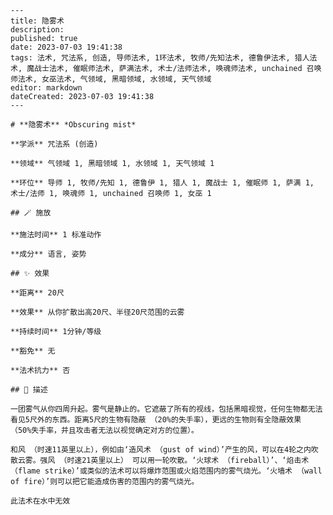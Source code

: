 
    ---
    title: 隐雾术
    description: 
    published: true
    date: 2023-07-03 19:41:38
    tags: 法术, 咒法系, 创造, 导师法术, 1环法术, 牧师/先知法术, 德鲁伊法术, 猎人法术, 魔战士法术, 催眠师法术, 萨满法术, 术士/法师法术, 唤魂师法术, unchained 召唤师法术, 女巫法术, 气领域, 黑暗领域, 水领域, 天气领域
    editor: markdown
    dateCreated: 2023-07-03 19:41:38
    ---

    # **隐雾术** *Obscuring mist*

    **学派** 咒法系 (创造) 

    **领域** 气领域 1, 黑暗领域 1, 水领域 1, 天气领域 1

    **环位** 导师 1, 牧师/先知 1, 德鲁伊 1, 猎人 1, 魔战士 1, 催眠师 1, 萨满 1, 术士/法师 1, 唤魂师 1, unchained 召唤师 1, 女巫 1

    ## 🪄 施放

    **施法时间** 1 标准动作

    **成分** 语言, 姿势

    ## ✨ 效果  

    **距离** 20尺 

    **效果** 从你扩散出高20尺、半径20尺范围的云雾 

    **持续时间** 1分钟/等级 

    **豁免** 无

    **法术抗力** 否

    ## 📖 描述

    一团雾气从你四周升起。雾气是静止的。它遮蔽了所有的视线，包括黑暗视觉，任何生物都无法看见5尺外的东西。距离5尺的生物有隐蔽 （20%的失手率），更远的生物则有全隐蔽效果 （50%失手率，并且攻击者无法以视觉确定对方的位置）。

    和风 （时速11英里以上），例如由‘造风术 （gust of wind）’产生的风，可以在4轮之内吹散云雾。强风 （时速21英里以上） 可以用一轮吹散。‘火球术 （fireball）’、‘焰击术 （flame strike）’或类似的法术可以将爆炸范围或火焰范围内的雾气烧光。‘火墙术 （wall of fire）’则可以把它能造成伤害的范围内的雾气烧光。

    此法术在水中无效
    